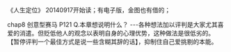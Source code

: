 《人生定位》 
20140917开始读；有电子版，金图也有借的；

chap8 创意型赛马  P121
Q.本章想说明什么？
---各种想法加以评判是大家尤其喜爱的消遣。但贬低他人的观念以表明自身的心理优势，这种做法是很低劣的。
【暂停评判一个最佳方式是说一些含糊其辞的话】，抑制住自己爱挑剔的本能。